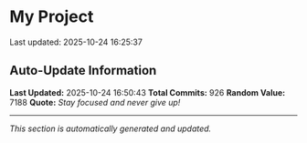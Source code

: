 # My Project


Last updated: 2025-10-24 16:25:37





































































































































































































































































































































































































































































































































































































































































































































































































































































































































































































































































































































































































































































































































































## Auto-Update Information

**Last Updated:** 2025-10-24 16:50:43
**Total Commits:** 926
**Random Value:** 7188
**Quote:** _Stay focused and never give up!_

---
_This section is automatically generated and updated._